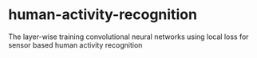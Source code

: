 # human-activity-recognition
The layer-wise training convolutional neural networks using local loss for sensor based human activity recognition
